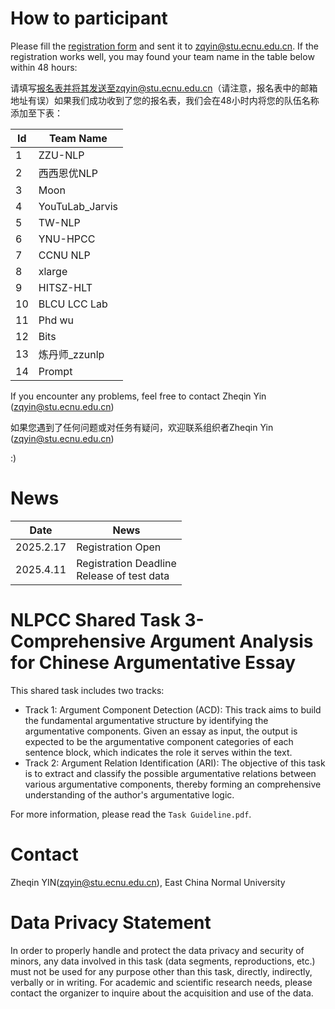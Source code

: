 # How to participant

Please fill the [registration form](http://tcci.ccf.org.cn/conference/2025/sharedTasks/NLPCC2025.SharedTask3.RegistrationForm.doc) and sent it to zqyin@stu.ecnu.edu.cn. If the registration works well, you may found your team name in the table below within 48 hours:

请填写[报名表](http://tcci.ccf.org.cn/conference/2025/sharedTasks/NLPCC2025.SharedTask3.RegistrationForm.doc)并将其发送至zqyin@stu.ecnu.edu.cn（请注意，报名表中的邮箱地址有误）如果我们成功收到了您的报名表，我们会在48小时内将您的队伍名称添加至下表：

| Id   | Team Name       |
| ---- | --------------- |
| 1    | ZZU-NLP         |
| 2    | 西西恩优NLP     |
| 3    | Moon            |
| 4    | YouTuLab_Jarvis |
| 5    | TW-NLP          |
| 6    | YNU-HPCC        |
| 7    | CCNU NLP        |
| 8    | xlarge          |
| 9    | HITSZ-HLT       |
| 10   | BLCU LCC Lab    |
| 11   | Phd wu          |
| 12   | Bits            |
| 13   | 炼丹师_zzunlp   |
| 14   | Prompt          |

If you encounter any problems, feel free to contact Zheqin Yin (zqyin@stu.ecnu.edu.cn)	

如果您遇到了任何问题或对任务有疑问，欢迎联系组织者Zheqin Yin (zqyin@stu.ecnu.edu.cn)	

:)

# News

| Date      | News                                            |
| --------- | ----------------------------------------------- |
| 2025.2.17 | Registration Open                               |
| 2025.4.11 | Registration Deadline<br />Release of test data |



# NLPCC Shared Task 3-**Comprehensive Argument Analysis for Chinese Argumentative Essay**

This shared task includes two tracks:

- Track 1: Argument Component Detection (ACD): This track aims to build the fundamental argumentative structure by identifying the argumentative components. Given an essay as input, the output is expected to be the argumentative component categories of each sentence block, which indicates the role it serves within the text.
- Track 2: Argument Relation Identification (ARI): The objective of this task is to extract and classify the possible argumentative relations between various argumentative components, thereby forming an comprehensive understanding of the author's argumentative logic.  

For more information, please read the `Task Guideline.pdf`.



# Contact

Zheqin YIN(zqyin@stu.ecnu.edu.cn), East China Normal University



# Data Privacy Statement

In order to properly handle and protect the data privacy and security of minors, any data involved in this task (data segments, reproductions, etc.) must not be used for any purpose other than this task, directly, indirectly, verbally or in writing. For academic and scientific research needs, please contact the organizer to inquire about the acquisition and use of the data.